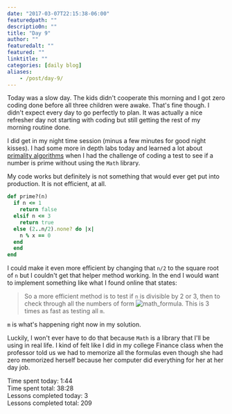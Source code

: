 ```yaml
---
date: "2017-03-07T22:15:38-06:00"
featuredpath: ""
descriptio0n: ""
title: "Day 9"
author: ""
featuredalt: ""
featured: ""
linktitle: ""
categories: [daily blog]
aliases:
    - /post/day-9/
---
```


Today was a slow day. The kids didn't cooperate this morning and I got zero coding done before all three children were awake. That's fine though. I didn't expect every day to go perfectly to plan. It was actually a nice refresher day not starting with coding but still getting the rest of my morning routine done.

I did get in my night time session (minus a few minutes for good night kisses). I had some more in depth labs today and learned a lot about [primality algorithms][1] when I had the challenge of coding a test to see if a number is prime without using the `Math` library.

My code works but definitely is not something that would ever get put into production. It is not efficient, at all.

```ruby
def prime?(n)
  if n <= 1
    return false
  elsif n <= 3
    return true
  else (2..n/2).none? do |x|
    n % x == 0
  end
  end
end
```

I could make it even more efficient by changing that `n/2` to the square root of `n` but I couldn't get that helper method working. In the end I would want to implement something like what I found online that states:

> So a more efficient method is to test if `n` is divisible by 2 or 3, then to check through all the numbers of form ![math_formula](images/prime6k.svg). This is 3 times as fast as testing all `m`.

`m` is what's happening right now in my solution.

Luckily, I won't ever have to do that because `Math` is a library that I'll be using in real life. I kind of felt like I did in my college Finance class when the professor told us we had to memorize all the formulas even though she had zero memorized herself because her computer did everything for her at her day job.

Time spent today: 1:44  
Time spent total: 38:28  
Lessons completed today: 3  
Lessons completed total: 209

[1]: https://en.wikipedia.org/wiki/Primality_test
